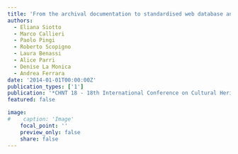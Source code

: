 ```yaml
---
title: 'From the archival documentation to standardised web database and 3D models: the case study of the Camaldolese Abbey in Volterra (Italy) '
authors:
  - Eliana Siotto
  - Marco Callieri
  - Paolo Pingi
  - Roberto Scopigno
  - Laura Benassi
  - Alice Parri
  - Denise La Monica
  - Andrea Ferrara
date: '2014-01-01T00:00:00Z'
publication_types: ['1']
publication: '*CHNT 18 - 18th International Conference on Cultural Heritage and New Technologies*'
featured: false

image:
#    caption: 'Image'
    focal_point: ''
    preview_only: false
    share: false
---
```

